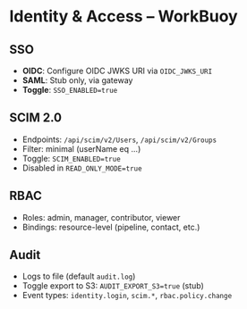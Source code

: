 # Identity & Access – WorkBuoy

## SSO
- **OIDC**: Configure OIDC JWKS URI via `OIDC_JWKS_URI`
- **SAML**: Stub only, via gateway
- **Toggle**: `SSO_ENABLED=true`

## SCIM 2.0
- Endpoints: `/api/scim/v2/Users`, `/api/scim/v2/Groups`
- Filter: minimal (userName eq ...)
- Toggle: `SCIM_ENABLED=true`
- Disabled in `READ_ONLY_MODE=true`

## RBAC
- Roles: admin, manager, contributor, viewer
- Bindings: resource-level (pipeline, contact, etc.)

## Audit
- Logs to file (default `audit.log`)
- Toggle export to S3: `AUDIT_EXPORT_S3=true` (stub)
- Event types: `identity.login`, `scim.*`, `rbac.policy.change`
